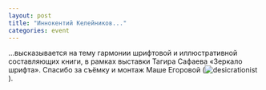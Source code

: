 ```yaml
---
layout: post
title: "Иннокентий Келейников..."
categories: event
---
```

…высказывается на тему гармонии шрифтовой и иллюстративной составляющих книги, в рамках выставки Тагира Сафаева «Зеркало шрифта». Спасибо за съёмку и монтаж Маше Егоровой (![desicrationist]()).

